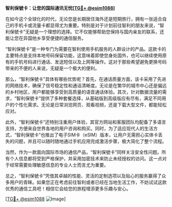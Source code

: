 **智利保號卡：让您的国际通讯无忧[[TG💪+ @esim1088](https://t.me/s/esim1088)]**

在如今这个全球化的时代，无论您是长期居住海外还是短期旅行，拥有一张适合自己的手机卡或流量卡都显得尤为重要。特别是对于计划前往智利的朋友来说，“智利保號卡”无疑是一个理想的选择。它不仅能够帮助您保持与国内亲友的联系，还能让您在异国他乡享受便捷的通信服务。

“智利保號卡”是一种专门为需要在智利使用手机服务的人群设计的产品。这款卡的主要特点是支持本地号码保留功能，这意味着即使您身处国外，也可以继续使用原有的手机号码进行通话、发送短信以及上网等操作。这对于那些希望避免更换号码带来的不便的人来说，无疑是一个极大的便利。

那么，“智利保號卡”具体有哪些优势呢？首先，在通话质量方面，该卡采用了先进的网络技术，确保了信号稳定性和通话清晰度。无论是在繁华的城市中心还是偏远的乡村地区，用户都能够享受到高质量的语音通话体验。其次，针对数据流量的需求，“智利保號卡”提供了多种套餐选择，从基础版到高级版应有尽有，满足不同用户的个性化需求。无论是日常浏览网页、观看视频，还是下载大型文件，都能轻松应对。

此外，“智利保號卡”还特别注重用户体验，其官方网站和客服团队均配备了多语言支持，方便来自世界各地的用户咨询和购买。同时，为了适应现代人的生活方式，“智利保號卡”也推出了电子SIM卡（eSIM）版本，让用户无需担心实体卡丢失的问题，并且可以随时随地通过手机应用完成激活步骤，极大简化了整个流程。

当然，作为一款面向国际市场的通信产品，“智利保號卡”同样关注安全性问题。所有个人信息都将受到严格保护，并采用加密技术来防止未经授权的访问。这一点对于经常需要处理敏感信息的专业人士而言尤为重要。

总之，“智利保號卡”凭借其卓越的性能、灵活的定制选项以及贴心的服务赢得了众多用户的青睐。如果您正在考虑前往智利或者已经在当地生活工作，不妨试试这款优秀的通信工具吧！相信它会给您的旅程增添更多乐趣与安心。

[[TG💪+ @esim1088](https://t.me/s/esim1088) ![Image](https://i.postimg.cc/4NQfJmqS/Snipaste-2025-05-13-00-14-12.png)]